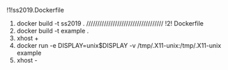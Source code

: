 !1!ss2019.Dockerfile
1. docker build -t ss2019 .
///////////////////////////////////
!2! Dockerfile
1. docker build -t example .
2. xhost +
3. docker run -e DISPLAY=unix$DISPLAY -v /tmp/.X11-unix:/tmp/.X11-unix example
4. xhost -
